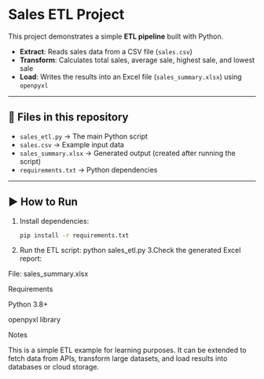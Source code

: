 # Sales ETL Project

This project demonstrates a simple **ETL pipeline** built with Python.

- **Extract**: Reads sales data from a CSV file (`sales.csv`)
- **Transform**: Calculates total sales, average sale, highest sale, and lowest sale
- **Load**: Writes the results into an Excel file (`sales_summary.xlsx`) using `openpyxl`

---

## 📂 Files in this repository
- `sales_etl.py` → The main Python script
- `sales.csv` → Example input data
- `sales_summary.xlsx` → Generated output (created after running the script)
- `requirements.txt` → Python dependencies

---

## ▶️ How to Run
1. Install dependencies:
   ```bash
   pip install -r requirements.txt

2. Run the ETL script:
   python sales_etl.py
3.Check the generated Excel report:

File: sales_summary.xlsx

Requirements

Python 3.8+

openpyxl library


Notes

This is a simple ETL example for learning purposes.
It can be extended to fetch data from APIs, transform large datasets, and load results into databases or cloud storage.
